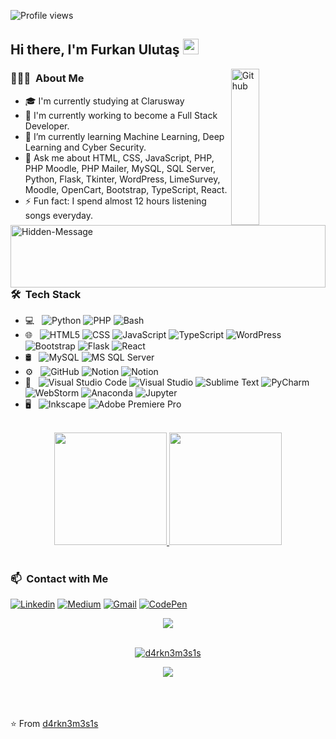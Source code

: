![Profile views](https://komarev.com/ghpvc/?username=d4rkn3m3s1s&color=blue)
## Hi there, I'm Furkan Ulutaş <img src="https://media.giphy.com/media/hvRJCLFzcasrR4ia7z/giphy.gif" width="25px">
<img width="30%" height="250px" align="right" alt="Github" src="https://media2.giphy.com/media/l0HlRVFefdU4nygus/giphy.gif?cid=790b7611635fbc7c6a3a8453bf4efb7c736318a8f65e1126&rid=giphy.gif&ct=g" />


<img width="100%" height="100px" align="left" alt="Hidden-Message" src="(https://im2.ezgif.com/tmp/ezgif-2-f4fcdd092c.gif)"/>



### 👨🏻‍💻 &nbsp;About Me

- 🎓 I'm currently studying at Clarusway
- 🔭 I'm currently working to become a Full Stack Developer.
- 🌱 I’m currently learning Machine Learning, Deep Learning and Cyber Security.
- 💬 Ask me about HTML, CSS, JavaScript, PHP, PHP Moodle, PHP Mailer, MySQL, SQL Server, Python, Flask, Tkinter, WordPress, LimeSurvey, Moodle, OpenCart, Bootstrap, TypeScript, React.
- ⚡ Fun fact: I spend almost 12 hours listening songs everyday.

### 🛠 &nbsp;Tech Stack

- 💻 &nbsp;
  ![Python](https://img.shields.io/badge/-Python-333333?style=flat&logo=python)
  ![PHP](https://img.shields.io/badge/-PHP-333333?style=flat&logo=php)
  ![Bash](https://img.shields.io/badge/-Bash%20Script-333333?style=flat&logo=GNU-Bash&logoColor=white)
- 🌐 &nbsp;
  ![HTML5](https://img.shields.io/badge/-HTML5-333333?style=flat&logo=HTML5)
  ![CSS](https://img.shields.io/badge/-CSS-333333?style=flat&logo=CSS3&logoColor=1572B6)
  ![JavaScript](https://img.shields.io/badge/-JavaScript-333333?style=flat&logo=javascript)
  ![TypeScript](https://img.shields.io/badge/-TypeScript-333333?style=flat&logo=typescript)
  ![WordPress](https://img.shields.io/badge/-WordPress-333333?style=flat&logo=wordpress)
  ![Bootstrap](https://img.shields.io/badge/-Bootstrap-333333?style=flat&logo=bootstrap&logoColor=563D7C)
  ![Flask](https://img.shields.io/badge/-Flask-333333?style=flat&logo=flask)
  ![React](https://img.shields.io/badge/-React-333333?style=flat&logo=react)
- 🛢 &nbsp;
  ![MySQL](https://img.shields.io/badge/-MySQL-333333?style=flat&logo=mysql)
  ![MS SQL Server](https://img.shields.io/badge/-MS%20SQL%20Server-333333?style=flat&logo=Microsoft-SQL-Server)
- ⚙️ &nbsp;
  ![GitHub](https://img.shields.io/badge/-GitHub-333333?style=flat&logo=github)
  ![Notion](https://img.shields.io/badge/-Notion-333333?style=flat&logo=notion)
  ![Notion](https://img.shields.io/badge/-CodePen-333333?style=flat&logo=codepen)
- 🔧 &nbsp;
  ![Visual Studio Code](https://img.shields.io/badge/-Visual%20Studio%20Code-333333?style=flat&logo=visual-studio-code&logoColor=007ACC)
  ![Visual Studio](https://img.shields.io/badge/-Visual%20Studio-333333?style=flat&logo=visual-studio&logoColor=643995)
  ![Sublime Text](https://img.shields.io/badge/-Sublime%20Text-333333?style=flat&logo=sublime-text)
  ![PyCharm](https://img.shields.io/badge/-PyCharm-333333?style=flat&logo=pycharm)
  ![WebStorm](https://img.shields.io/badge/-WebStorm-333333?style=flat&logo=webstorm)
  ![Anaconda](https://img.shields.io/badge/-Anaconda-333333?style=flat&logo=anaconda)
  ![Jupyter](https://img.shields.io/badge/-Jupyter-333333?style=flat&logo=jupyter)
- 🖥 &nbsp;
  ![Inkscape](https://img.shields.io/badge/-Inkscape-333333?style=flat&logo=inkscape)
  ![Adobe Premiere Pro](https://img.shields.io/badge/-Adobe%20Premiere%20Pro-333333?style=flat&logo=adobe-premiere-pro)

 <br/>
<div align="center">
<a href="https://github.com/d4rkn3m3s1s">
  <img height="180em" src="https://github-readme-stats.vercel.app/api?username=d4rkn3m3s1s&&show_icons=true&title_color=ffffff&icon_color=bb2acf&text_color=daf7dc&bg_color=151514" />
  <img height="180em" src="https://github-readme-stats.vercel.app/api/top-langs/?username=d4rkn3m3s1s&layout=compact&langs_count=8&bg_color=151514&text_color=daf7df" />
</a>
</div> 
<br/>

### 📫 &nbsp;Contact with Me

  [![Linkedin](https://img.shields.io/badge/-LinkedIn-blue?style=flat&logo=Linkedin&logoColor=white)](https://www.linkedin.com/in//)
  [![Medium](https://img.shields.io/badge/-Medium-black?style=flat&logo=medium&logoColor=white)](https://d4rkn3m3s1s.medium.com)
  [![Gmail](https://img.shields.io/badge/-Gmail-c14438?style=flat&logo=Gmail&logoColor=white)](mailto:four.ulu24@gmail.com)
  [![CodePen](https://img.shields.io/badge/-CodePen-black?style=flat&logo=codepen)](https://codepen.io/d4rkn3m3s1s)
<br/>  

<div align="center"><img src="https://spotify-github-profile.vercel.app/api/view?uid=zoaegvatpjo18bau7k9l80mnq&cover_image=true&theme=default&bar_color=53b14f&bar_color_cover=false" /></div>  

<br/> 


<p align="center"> <a href="https://github.com/ryo-ma/github-profile-trophy"><img src="https://github-profile-trophy.vercel.app/?username=d4rkn3m3s1s&theme=onedark" alt="d4rkn3m3s1s" /></a> </p>



<div align="center">
      <a href="https://www.buymeacoffee.com/d4rkn3m3s1s" target="_blank" style="display: inline-block;">
                <img
                    src="https://img.shields.io/badge/Donate-Buy%20Me%20A%20Coffee-orange.svg?style=flat-square" 
                    align="center"
                />
            </a></div>
            <br>
            <br>
            <br>
            
            
        
         


 
⭐️ From [d4rkn3m3s1s](https://github.com/d4rkn3m3s1s)

